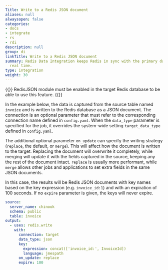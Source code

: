 ```yaml
---
Title: Write to a Redis JSON document
aliases: null
alwaysopen: false
categories:
- docs
- integrate
- rs
- rdi
description: null
group: di
linkTitle: Write to a Redis JSON document
summary: Redis Data Integration keeps Redis in sync with the primary database in near
  real time.
type: integration
weight: 30
---
```


{{<note>}}
RedisJSON module must be enabled in the target Redis database to be able to use this feature.
{{</note>}}

In the example below, the data is captured from the source table named `invoice` and is written to the Redis database as a JSON document. The connection is an optional parameter that must refer to the corresponding connection name defined in `config.yaml`. When the `data_type` parameter is specified for the job, it overrides the system-wide setting `target_data_type` defined in `config.yaml`. 

The additional optional parameter `on_update` can specify the writing strategy (`replace`, the default, or `merge`). This will affect how the document is written to the target. Replacing the document will overwrite it completely, while merging will update it with the fields captured in the source, keeping any the rest of the document intact. `replace` is usually more performant, while `merge` allows other jobs and applications to set extra fields in the same JSON documents. 

In this case, the results will be Redis JSON documents with key names based on the key expression (e.g. `invoice_id:1`) and with an expiration of 100 seconds. If no `expire` parameter is given, the keys will never expire.    

```yaml
source:
  server_name: chinook
  schema: public
  table: invoice
output:
  - uses: redis.write
    with:
      connection: target
      data_type: json
      key:
        expression: concat(['invoice_id:', InvoiceId])
        language: jmespath
      on_update: replace        
      expire: 100
```